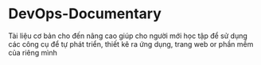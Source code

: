 # DevOps-Documentary
Tài liệu cơ bản cho đến nâng cao giúp cho người mới học tập để sử dụng các công cụ để tự phát triển, thiết kê ra ứng dụng, trang web or phần mềm của riêng mình
